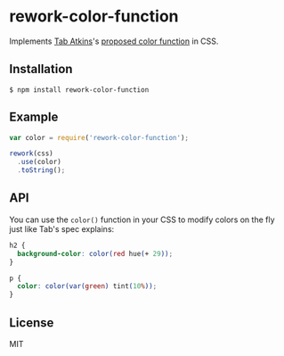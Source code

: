 # rework-color-function
  
  Implements [Tab Atkins](https://github.com/tabatkins)'s [proposed color function](http://rawgithub.com/tabatkins/specs/gh-pages/css-color/index.html#modifying-colors) in CSS.

## Installation

    $ npm install rework-color-function

## Example

```js
var color = require('rework-color-function');

rework(css)
  .use(color)
  .toString();
```

## API

  You can use the `color()` function in your CSS to modify colors on the fly just like Tab's spec explains:

```css
h2 {
  background-color: color(red hue(+ 29));
}

p {
  color: color(var(green) tint(10%));
}
```

## License

  MIT
